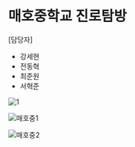 # 매호중학교 진로탐방
[담당자]
- 강세현
- 전동혁
- 최준원
- 서혁준

![1](https://live.staticflickr.com/65535/54536743388_d5c9e64633_c.jpg)

![매호중1](https://github.com/user-attachments/assets/abd915c1-2fda-4b15-a276-19bb5f7c68d9)

![매호중2](https://github.com/user-attachments/assets/831b04ba-5e3b-4045-8c6a-4a792d6a1b3a)
